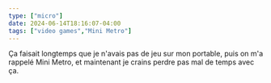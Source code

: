 ```yaml
---
type: ["micro"]
date: 2024-06-14T18:16:07-04:00
tags: ["video games","Mini Metro"]
---
```

Ça faisait longtemps que je n'avais pas de jeu sur mon portable, puis on m'a rappelé Mini Metro, et maintenant je crains perdre pas mal de temps avec ça.
